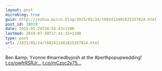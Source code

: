 ```yaml
---
layout: post
microblog: true
guid: http://joshua.micro.blog/2015/05/24/t602412401825357824.html
post_id: 38019
date: 2015-05-24T20:54:43+1100
lastmod: 2019-07-30T17:41:32+1100
type: post
url: /2015/05/24/t602412401825357824.html
---
```

Ben &amp;amp; Yvonne #marriedbyjosh at the #perthpopupwedding! [t.co/owfrRSRJr...](http://t.co/owfrRSRJrI) [t.co/mCzoc2y75...](http://t.co/mCzoc2y75a)

